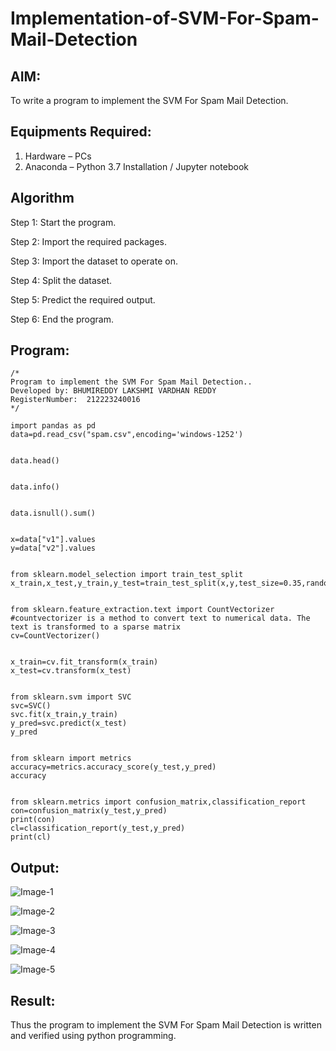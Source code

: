 # Implementation-of-SVM-For-Spam-Mail-Detection

## AIM:
To write a program to implement the SVM For Spam Mail Detection.

## Equipments Required:
1. Hardware – PCs
2. Anaconda – Python 3.7 Installation / Jupyter notebook

## Algorithm
Step 1: Start the program.

Step 2: Import the required packages.

Step 3: Import the dataset to operate on.

Step 4: Split the dataset.

Step 5: Predict the required output.

Step 6: End the program.
## Program:
```
/*
Program to implement the SVM For Spam Mail Detection..
Developed by: BHUMIREDDY LAKSHMI VARDHAN REDDY
RegisterNumber:  212223240016
*/
```
```
import pandas as pd
data=pd.read_csv("spam.csv",encoding='windows-1252')


data.head()


data.info()


data.isnull().sum()


x=data["v1"].values
y=data["v2"].values


from sklearn.model_selection import train_test_split
x_train,x_test,y_train,y_test=train_test_split(x,y,test_size=0.35,random_state=0)


from sklearn.feature_extraction.text import CountVectorizer
#countvectorizer is a method to convert text to numerical data. The text is transformed to a sparse matrix
cv=CountVectorizer()


x_train=cv.fit_transform(x_train)
x_test=cv.transform(x_test)


from sklearn.svm import SVC
svc=SVC()
svc.fit(x_train,y_train)
y_pred=svc.predict(x_test)
y_pred


from sklearn import metrics
accuracy=metrics.accuracy_score(y_test,y_pred)
accuracy


from sklearn.metrics import confusion_matrix,classification_report
con=confusion_matrix(y_test,y_pred)
print(con)
cl=classification_report(y_test,y_pred)
print(cl)

```
## Output:
![Image-1](https://github.com/user-attachments/assets/d83ce202-d124-4afd-94ff-703c5e5fc7e9)

![Image-2](https://github.com/user-attachments/assets/0bd2a88e-cd09-4873-b0c0-749cfc9ac5f9)

![Image-3](https://github.com/user-attachments/assets/39f527ce-541d-4c8c-8019-fb65cad62f20)

![Image-4](https://github.com/user-attachments/assets/8aafe725-8dc0-4803-88c1-a823bfcf5ee9)

![Image-5](https://github.com/user-attachments/assets/8ff7db68-1e63-4994-a01c-83c35ee2d4d3)



## Result:
Thus the program to implement the SVM For Spam Mail Detection is written and verified using python programming.
